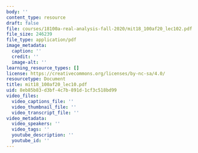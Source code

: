 ```yaml
---
body: ''
content_type: resource
draft: false
file: courses/18100a-real-analysis-fall-2020/mit18_100af20_lec102.pdf
file_size: 246239
file_type: application/pdf
image_metadata:
  caption: ''
  credit: ''
  image-alt: ''
learning_resource_types: []
license: https://creativecommons.org/licenses/by-nc-sa/4.0/
resourcetype: Document
title: mit18_100af20_lec10.pdf
uid: 8eb85b83-d3bf-4c7b-891d-1cf3c518bd99
video_files:
  video_captions_file: ''
  video_thumbnail_file: ''
  video_transcript_file: ''
video_metadata:
  video_speakers: ''
  video_tags: ''
  youtube_description: ''
  youtube_id: ''
---
```

